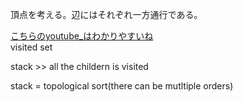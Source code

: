 
頂点を考える。辺にはそれぞれ一方通行である。<br>


[こちらのyoutube_はわかりやすいね](https://www.youtube.com/watch?v=ddTC4Zovtbc)<br>
visited set 

stack >> all the childern is visited

stack = topological sort(there can be mutltiple orders)
